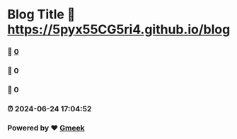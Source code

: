# Blog Title :link: https://5pyx55CG5ri4.github.io/blog 
### :page_facing_up: [0](https://5pyx55CG5ri4.github.io/blog/tag.html) 
### :speech_balloon: 0 
### :hibiscus: 0 
### :alarm_clock: 2024-06-24 17:04:52 
### Powered by :heart: [Gmeek](https://github.com/Meekdai/Gmeek)
